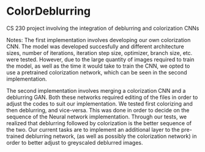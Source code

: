 # ColorDeblurring
 CS 230 project involving the integration of deblurring and colorization CNNs
 
 
 Notes:
 The first implementation involves developing our own colorization CNN. The model was developed succesfully and different architecture sizes, number of iterations, iteration step size, optimizer, branch size, etc. were tested. However, due to the large quantity of images required to train the model, as well as the time it would take to train the CNN, we opted to use a pretrained colorization network, which can be seen in the second implementation.
 
 The second implementation involves merging a colorization CNN and a deblurring GAN. Both these networks required editing of the files in order to adjust the codes to suit our implementation. We tested first colorizing and then deblurring, and vice-versa. This was done in order to decide on the sequence of the Neural network implementation. Through our tests, we realized that deblurring followed by colorization is the better sequence of the two. Our current tasks are to implement an additional layer to the pre-trained deblurring network, (as well as possibly the colorization network) in order to better adjust to greyscaled deblurred images.
